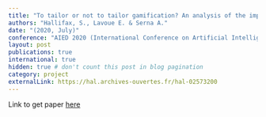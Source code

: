 ```yaml
---
title: "To tailor or not to tailor gamification? An analysis of the impact of tailored game elements on learners’ behaviours and motivation "
authors: "Hallifax, S., Lavoue E. & Serna A."
date: "(2020, July)" 
conference: "AIED 2020 (International Conference on Artificial Intelligence in Education)"
layout: post
publications: true
international: true
hidden: true # don't count this post in blog pagination
category: project
externalLink: https://hal.archives-ouvertes.fr/hal-02573200 
---
```


Link to get paper [here]( https://hal.archives-ouvertes.fr/hal-02573200)
